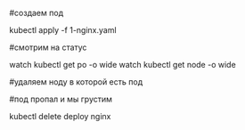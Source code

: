 #создаем под

kubectl apply -f 1-nginx.yaml

#cмотрим на статус

watch kubectl get po  -o wide
watch kubectl get node  -o wide

#удаляем ноду в которой есть под

#под пропал и мы грустим

kubectl delete deploy nginx
